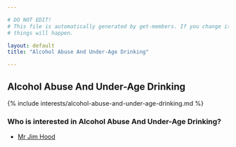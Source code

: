 ```yaml
---

# DO NOT EDIT!
# This file is automatically generated by get-members. If you change it, bad
# things will happen.

layout: default
title: "Alcohol Abuse And Under-Age Drinking"

---
```


## Alcohol Abuse And Under-Age Drinking

{% include interests/alcohol-abuse-and-under-age-drinking.md %}

### Who is interested in Alcohol Abuse And Under-Age Drinking?


* [Mr Jim Hood](/members/mr-jim-hood.html)
